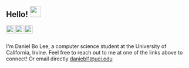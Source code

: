 ## Hello! <img src="https://raw.githubusercontent.com/iampavangandhi/iampavangandhi/master/gifs/Hi.gif" width="30px"></h2>

<a href="https://www.linkedin.com/in/danielbolee/">
  <img align="left" alt="Daniel's Linkedin" width="22px" src="https://cdn.jsdelivr.net/npm/simple-icons@v3/icons/linkedin.svg" />
</a>
<a href="https://twitter.com/ToastInspector">
  <img align="left" alt="Daniel's Linkedin" width="22px" src="https://cdn.jsdelivr.net/npm/simple-icons@3.13.0/icons/twitter.svg" />
</a>
<a href="mailto:daniebl1@uci.edu">
  <img align="left" alt="'Gmail" width="22px" src="https://cdn.jsdelivr.net/npm/simple-icons@3.1.0/icons/gmail.svg" />
</a>

<br />
<br />

I'm Daniel Bo Lee, a computer science student at the University of California, Irvine. Feel free to reach out to me at one of the links above to connect! Or email directly daniebl1@uci.edu
